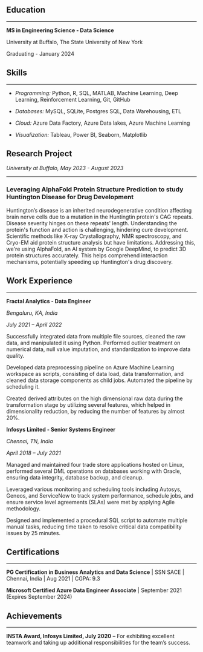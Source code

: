 ## Education

---

**MS in Engineering Science - Data Science**

University at Buffalo, The State University of New York

Graduating - January 2024

## Skills

---

 * *Programming:*	Python, R, SQL, MATLAB, Machine Learning, Deep Learning, Reinforcement Learning, Git, GitHub

 * *Databases:* MySQL, SQLite, Postgres SQL, Data Warehousing, ETL

 * *Cloud:* Azure Data Factory, Azure Data lakes, Azure Machine Learning

 * *Visualization:* Tableau, Power BI, Seaborn, Matplotlib

## Research Project

*University at Buffalo, May 2023 - August 2023*

---

### Leveraging AlphaFold Protein Structure Prediction to study Huntington Disease for Drug Development

Huntington’s disease is an inherited neurodegenerative condition affecting brain nerve cells due to a mutation in the Huntingtin protein's CAG repeats. Disease severity hinges on these repeats' length. Understanding the protein's function and action is challenging, hindering cure development. Scientific methods like X-ray Crystallography, NMR spectroscopy, and Cryo-EM aid protein structure analysis but have limitations. Addressing this, we're using AlphaFold, an AI system by Google DeepMind, to predict 3D protein structures accurately. This helps comprehend interaction mechanisms, potentially speeding up Huntington's drug discovery.


## Work Experience

---

**Fractal Analytics - Data Engineer**

*Bengaluru, KA, India*

*July 2021 – April 2022*

Successfully integrated data from multiple file sources, cleaned the raw data, and manipulated it using Python. Performed outlier treatment on numerical data, null value imputation, and standardization to improve data quality.

Developed data preprocessing pipeline on Azure Machine Learning workspace as scripts, consisting of data load, data transformation, and cleaned data storage components as child jobs. Automated the pipeline by scheduling it.

Created derived attributes on the high dimensional raw data during the transformation stage by utilizing several features, which helped in dimensionality reduction, by reducing the number of features by almost 20%.

**Infosys Limited - Senior Systems Engineer**

*Chennai, TN, India*

*April 2018 – July 2021*

Managed and maintained four trade store applications hosted on Linux, performed several DML operations on databases working with Oracle, ensuring data integrity, database backup, and cleanup.

Leveraged various monitoring and scheduling tools including Autosys, Geneos, and ServiceNow to track system performance, schedule jobs, and ensure service level agreements (SLAs) were met by applying Agile methodology.

Designed and implemented a procedural SQL script to automate multiple manual tasks, reducing time taken to resolve critical data compatibility issues by 25 minutes.

## Certifications

---

**PG Certification in Business Analytics and Data Science** | SSN SACE | Chennai, India | Aug 2021 | CGPA: 9.3

**Microsoft Certified Azure Data Engineer Associate** | September 2021 (Expires September 2024)

## Achievements

---

**INSTA Award, Infosys Limited, July 2020** – For exhibiting excellent teamwork and taking up additional responsibilities for the team’s success.
